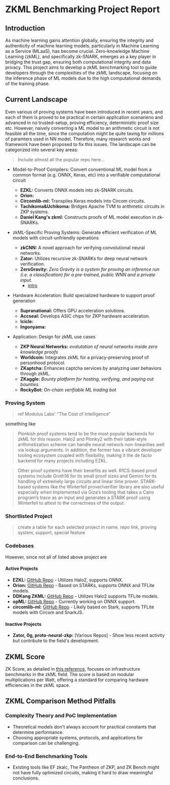 # ZKML Benchmarking Project Report

## Introduction

As machine learning gains attention globally, ensuring the integrity and authenticity of machine learning models, particularly in Machine Learning as a Service (MLaaS), has become crucial. Zero-knowledge Machine Learning (zkML), and specifically zk-SNARK, emerges as a key player in bridging the trust gap, ensuring both computational integrity and data privacy. This project aims to develop a zkML benchmarking tool to guide developers through the complexities of the zkML landscape, focusing on the inference phase of ML models due to the high computational demands of the training phase.

## Current Landscape
Even various of proving systems have been introduced in recent years, and each of them is proved to be practical in certain application scenarieno and advanced in no trusted-setup, proving efficiency, deterministic proof size etc. However, naively converting a ML model to an arithmetic circuit is not feasible all the time, since the computation might be quite taxing for millions of paramters used in NN model. Therefore, many research works and framework have been proposed to fix this issues. The landscape can be categorized into several key areas:


> Include almost all the popular repo here...
- Model-to-Proof Compilers: Convert conventional ML model from a common format (e.g. ONNX, Keras, etc) into a verifiable computational circuit
  - **EZKL:** Converts ONNX models into zk-SNARK circuits.
  - **Orion:** 
  - **Circomlib-ml:** Transpiles Keras models into Circom circuits.
  - **Tachikoma&Uchikoma:** Bridges Apache TVM to arithmetic circuits in ZKP systems.
  - **Daniel Kang's zkml:** Constructs proofs of ML model execution in zk-SNARKs.

- zkML-Specific Proving Systems: Generate efficient verification of ML models with circuit-unfriendly operations
  - **zkCNN:** A novel approach for verifying convolutional neural networks.
  - **Zator:** Utilizes recursive zk-SNARKs for deep neural network verification.
  - **ZeroGravity:** *Zero Gravity is a system for proving an inference run (i.e. a classification) for a pre-trained, public WNN and a private input.*
    - [intro](https://hackmd.io/@benjaminwilson/zero-gravity)


- Hardware Acceleration: Build specialized hardware to support proof generation
  - **Supranational:** Offers GPU acceleration solutions.
  - **Accseal:** Develops ASIC chips for ZKP hardware acceleration.
  - **Icicle:**
  - **Ingonyama:**

- Application: Design for zkML use cases
  - **ZKP Neural Networks:** *evalutation of neural networks inside zero knowledge proofs*
  - **Worldcoin:** Integrates zkML for a privacy-preserving proof of personhood protocol.
  - **ZKaptcha:** Enhances captcha services by analyzing user behaviors through zkML.
  - **ZKaggle:** *Bounty platform for hosting, verifying, and paying out bounties*
  - **RockyBot:** *On-chain verifiable ML trading bot*
### Proving System

> ref Modulus Labs' "The Cost of Intelligence"

something like
> Plonkish proof systems tend to be the most popular backends for zkML for this reason. Halo2 and Plonky2 with their table-style arithmetization scheme can handle neural network non-linearities well via lookup arguments. In addition, the former has a vibrant developer tooling ecosystem coupled with flexibility, making it the de facto backend for many projects including EZKL.

> Other proof systems have their benefits as well. R1CS-based proof systems include Groth16 for its small proof sizes and Gemini for its handling of extremely large circuits and linear time prover. STARK-based systems like the Winterfell prover/verifier library are also useful especially when implemented via Giza’s tooling that takes a Cairo program’s trace as an input and generates a STARK proof using Winterfell to attest to the correctness of the output.

### Shortlisted Project

> create a table for each selected project in name, repo link, proving system, support, special feature


### Codebases
However, since not all of listed above project are 
#### Active Projects
   - **EZKL:** [GitHub Repo](https://github.com/zkonduit/ezkl) - Utilizes Halo2, supports ONNX.
   - **Orion:** [GitHub Repo](https://github.com/gizatechxyz/orion) - Based on STARKs, supports ONNX and TFLite models.
   - **DDKang ZKML:** [GitHub Repo](https://github.com/ddkang/zkml) - Utilizes Halo2  supports TFLite models.
   - **opML:** [GitHub Repo](https://github.com/hyperoracle/opml) - Currently working on ONNX support.
   - **circomlib-ml:** [GitHub Repo](https://github.com/socathie/circomlib-ml) - Likely based on Stark, supports TFLite models with Circom and SnarkJS.

#### Inactive Projects
   - **Zator, 0g, proto-neural-zkp:** [Various Repos] - Show less recent activity but contribute to the field's development.



## ZKML Score

ZK Score, as detailed in [this reference](https://medium.com/@ingonyama/zk-score-zk-hardware-ranking-standard-6bcc76414bc9), focuses on infrastructure benchmarks in the zkML field. The score is based on modular multiplications per Watt, offering a standard for comparing hardware efficiencies in the zkML space.

## ZKML Comparison Method Pitfalls

### Complexity Theory and PoC Implementation
- Theoretical models don't always account for practical constants that determine performance.
- Choosing appropriate systems, protocols, and applications for comparison can be challenging.

### End-to-End Benchmarking Tools
- Existing tools like EF zkalc, The Pantheon of ZKP, and ZK Bench might not have fully optimized circuits, making it hard to draw meaningful conclusions.


